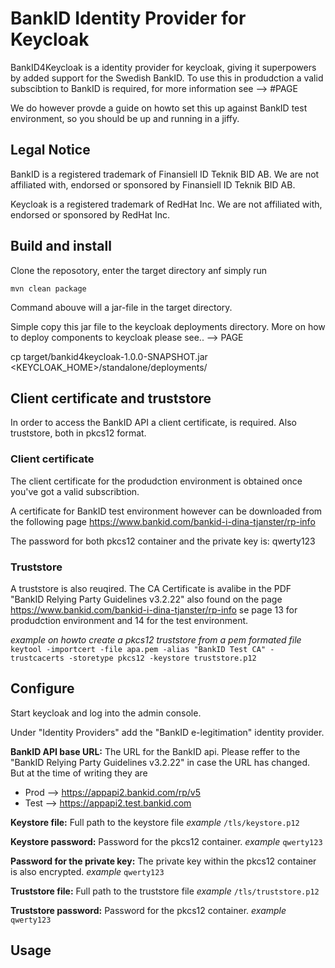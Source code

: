 # BankID Identity Provider for Keycloak

BankID4Keycloak is a identity provider for keycloak, giving it superpowers by added support for the Swedish BankID.
To use this in produdction a valid subscibtion to BankID is required, for more information see --> #PAGE

We do however provde a guide on howto set this up against BankID test environment, so you should be up and running in a jiffy. 

## Legal Notice

BankID is a registered trademark of Finansiell ID Teknik BID AB. We are not affiliated with, endorsed or sponsored by Finansiell ID Teknik BID AB.

Keycloak is a registered  trademark of RedHat Inc. We are not affiliated with, endorsed or sponsored by RedHat Inc.


## Build and install

Clone the reposotory, enter the target directory anf simply run

`mvn clean package`

Command abouve will a jar-file in the target directory.

Simple copy this jar file to the keycloak deployments directory. More on how to deploy components to keycloak please see.. --> PAGE

cp target/bankid4keycloak-1.0.0-SNAPSHOT.jar <KEYCLOAK_HOME>/standalone/deployments/


## Client certificate and truststore
In order to access the BankID API a client certificate, is required. Also truststore, both in pkcs12 format.


### Client certificate
The client certificate for the produdction environment is obtained once you've got a valid subscribtion.

A certificate for BankID test environment however can be downloaded from the following page https://www.bankid.com/bankid-i-dina-tjanster/rp-info

The password for both pkcs12 container and the private key is: qwerty123

### Truststore
A truststore is also reuqired. The CA Certificate is avalibe in the PDF "BankID Relying Party Guidelines v3.2.22" also found on the page https://www.bankid.com/bankid-i-dina-tjanster/rp-info se page 13 for produdction environment and 14 for the test environment.

*example on howto create a pkcs12 truststore from a pem formated file*
`keytool -importcert -file apa.pem -alias "BankID Test CA" -trustcacerts -storetype pkcs12 -keystore truststore.p12`


## Configure

Start keycloak and log into the admin console.

Under "Identity Providers" add the "BankID e-legitimation" identity provider.

<picture>

**BankID API base URL:**
The URL for the BankID api. Please reffer to the "BankID Relying Party Guidelines v3.2.22" in case the URL has changed.
But at the time of writing they are
 - Prod --> https://appapi2.bankid.com/rp/v5
 - Test --> https://appapi2.test.bankid.com
 
**Keystore file:**
Full path to the keystore file
*example*
`/tls/keystore.p12`

**Keystore password:**
Password for the pkcs12 container.
*example*
`qwerty123`

**Password for the private key:**
The private key within the pkcs12 container is also encrypted.
*example*
`qwerty123`

**Truststore file:**
Full path to the truststore file
*example*
`/tls/truststore.p12`

**Truststore password:**
Password for the pkcs12 container.
*example*
`qwerty123`


## Usage

